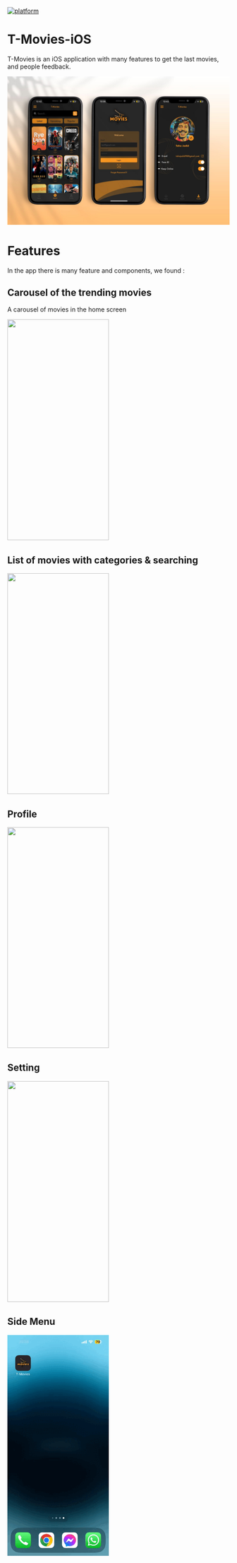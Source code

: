 [![platform](https://img.shields.io/badge/platform-ios-orange.svg)](https://www.android.com)
# T-Movies-iOS

T-Movies is an iOS application with many features to get the last movies, and people feedback.

<img src="https://github.com/tahajadid/T-Movies-iOS/blob/main/Demo/mock_tmovies_2.jpg"/>

# Features

In the app there is many feature and components, we found :

## Carousel of the trending movies
A carousel of movies in the home screen

<img src="./Demo/home_carousel.gif" width="230" height="500"/>

## List of movies with categories & searching
<img src="./Demo/searchview.gif" width="230" height="500"/>

## Profile
<img src="./Demo/profile.gif" width="230" height="500"/>

## Setting
<img src="./Demo/settings.gif" width="230" height="500"/>

## Side Menu
<img src="./Demo/sidemenu.gif" width="230" height="500"/>
